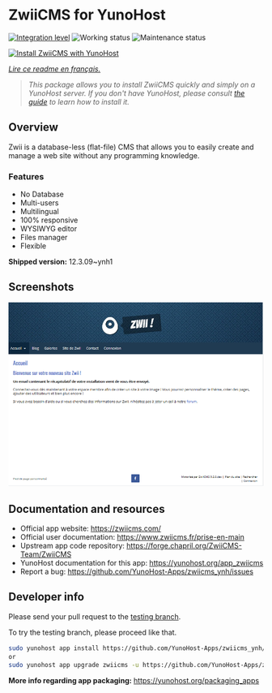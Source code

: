 <!--
N.B.: This README was automatically generated by https://github.com/YunoHost/apps/tree/master/tools/README-generator
It shall NOT be edited by hand.
-->

# ZwiiCMS for YunoHost

[![Integration level](https://dash.yunohost.org/integration/zwiicms.svg)](https://dash.yunohost.org/appci/app/zwiicms) ![Working status](https://ci-apps.yunohost.org/ci/badges/zwiicms.status.svg) ![Maintenance status](https://ci-apps.yunohost.org/ci/badges/zwiicms.maintain.svg)

[![Install ZwiiCMS with YunoHost](https://install-app.yunohost.org/install-with-yunohost.svg)](https://install-app.yunohost.org/?app=zwiicms)

*[Lire ce readme en français.](./README_fr.md)*

> *This package allows you to install ZwiiCMS quickly and simply on a YunoHost server.
If you don't have YunoHost, please consult [the guide](https://yunohost.org/#/install) to learn how to install it.*

## Overview

Zwii is a database-less (flat-file) CMS that allows you to easily create and manage a web site without any programming knowledge.

### Features

- No Database
- Multi-users
- Multilingual
- 100% responsive
- WYSIWYG editor
- Files manager
- Flexible


**Shipped version:** 12.3.09~ynh1

## Screenshots

![Screenshot of ZwiiCMS](./doc/screenshots/dashboard.png)

## Documentation and resources

* Official app website: <https://zwiicms.com/>
* Official user documentation: <https://www.zwiicms.fr/prise-en-main>
* Upstream app code repository: <https://forge.chapril.org/ZwiiCMS-Team/ZwiiCMS>
* YunoHost documentation for this app: <https://yunohost.org/app_zwiicms>
* Report a bug: <https://github.com/YunoHost-Apps/zwiicms_ynh/issues>

## Developer info

Please send your pull request to the [testing branch](https://github.com/YunoHost-Apps/zwiicms_ynh/tree/testing).

To try the testing branch, please proceed like that.

``` bash
sudo yunohost app install https://github.com/YunoHost-Apps/zwiicms_ynh/tree/testing --debug
or
sudo yunohost app upgrade zwiicms -u https://github.com/YunoHost-Apps/zwiicms_ynh/tree/testing --debug
```

**More info regarding app packaging:** <https://yunohost.org/packaging_apps>
